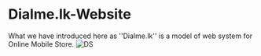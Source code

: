 # Dialme.lk-Website
What we have introduced here as ''Dialme.lk'' is a model of web system for Online Mobile Store.
![DS](https://github.com/DESHAN-COORAY/Dialme.lk-Website/assets/97680258/932b77f0-50a0-4550-959c-91c5cf46e8c8)
